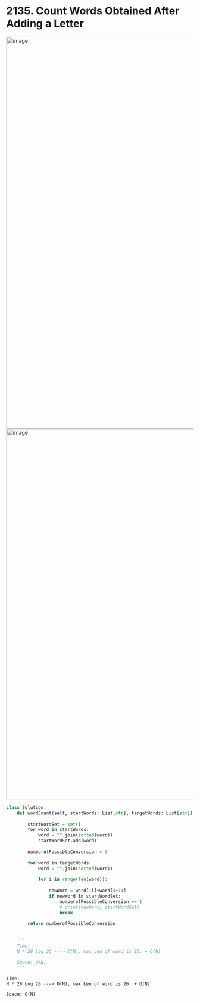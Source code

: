 # 2135. Count Words Obtained After Adding a Letter


<img width="1054" alt="image" src="https://user-images.githubusercontent.com/35987583/179646505-288f6fb2-0ac7-4026-ba6a-cc2e9f9b37d3.png">
<img width="998" alt="image" src="https://user-images.githubusercontent.com/35987583/179646516-2439c591-6371-4548-a757-d642b339adad.png">


```python
class Solution:
    def wordCount(self, startWords: List[str], targetWords: List[str]) -> int:
        
        startWordSet = set()
        for word in startWords:
            word = "".join(sorted(word))
            startWordSet.add(word)
            
        numberofPossibleConversion = 0
        
        for word in targetWords:
            word = "".join(sorted(word))
            
            for i in range(len(word)):
                
                newWord = word[:i]+word[i+1:]
                if newWord in startWordSet:
                    numberofPossibleConversion += 1
                    # print(newWord, startWordSet)
                    break
                    
        return numberofPossibleConversion
    
    
    '''
    Time: 
    N * 26 Log 26 ---> O(N), max Len of word is 26. + O(N) 
    
    Space: O(N)
    '''
```

    Time: 
    N * 26 Log 26 ---> O(N), max Len of word is 26. + O(N) 
    
    Space: O(N)

